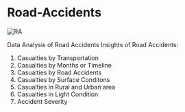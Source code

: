 # Road-Accidents

![RA](https://github.com/Ekaksh77/Road-Accidents/assets/137069741/c99fe06c-6a00-449a-b900-149d6b0464ef)

Data Analysis of Road Accidents
Insights of Road Accidents:
1. Casualties by Transportation
2. Casualties by Months or Timeline
3. Casualties by Road Accidents
4.  Casualties by Surface Conditons
5. Casualties in Rural and Urban area
6. Casualties in Light Condition
7.  Accident Severity
